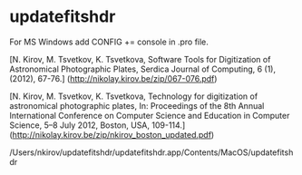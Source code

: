 updatefitshdr
========

For MS Windows add
CONFIG += console
in .pro file.

[N. Kirov, M. Tsvetkov, K. Tsvetkova, Software Tools for Digitization of Astronomical Photographic Plates, Serdica Journal of Computing, 6 (1), (2012), 67-76.]
(http://nikolay.kirov.be/zip/067-076.pdf)

[N. Kirov, M. Tsvetkov, K. Tsvetkova, Technology for digitization of astronomical photographic plates, In: Proceedings of the 8th Annual International Conference on Computer Science and Education in Computer Science, 5–8 July 2012, Boston, USA, 109-114.]
(http://nikolay.kirov.be/zip/nkirov_boston_updated.pdf)


/Users/nkirov/updatefitshdr/updatefitshdr.app/Contents/MacOS/updatefitshdr